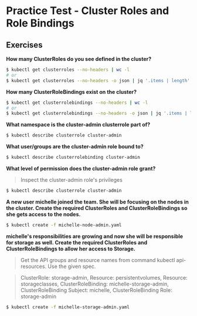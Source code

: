 # Practice Test - Cluster Roles and Role Bindings

## Exercises

**How many ClusterRoles do you see defined in the cluster?**

```bash
$ kubectl get clusterroles --no-headers | wc -l
# or
$ kubectl get clusterroles --no-headers -o json | jq '.items | length'
```

**How many ClusterRoleBindings exist on the cluster?**

```bash
$ kubectl get clusterrolebindings --no-headers | wc -l
# or
$ kubectl get clusterrolebindings --no-headers -o json | jq '.items | length'
```

**What namespace is the cluster-admin clusterrole part of?**

```bash
$ kubectl describe clusterrole cluster-admin
```

**What user/groups are the cluster-admin role bound to?**

```bash
$ kubectl describe clusterrolebinding cluster-admin
```

**What level of permission does the cluster-admin role grant?**

> Inspect the cluster-admin role's privileges

```bash
$ kubectl describe clusterrole cluster-admin
```

**A new user michelle joined the team. She will be focusing on the nodes in the cluster. Create the required ClusterRoles and ClusterRoleBindings so she gets access to the nodes.**

```bash
$ kubectl create -f michelle-node-admin.yaml
```

**michelle's responsibilities are growing and now she will be responsible for storage as well. Create the required ClusterRoles and ClusterRoleBindings to allow her access to Storage.**

> Get the API groups and resource names from command kubectl api-resources. Use the given spec.

> ClusterRole: storage-admin, Resource: persistentvolumes, Resource: storageclasses, ClusterRoleBinding: michelle-storage-admin, ClusterRoleBinding Subject: michelle, ClusterRoleBinding Role: storage-admin

```bash
$ kubectl create -f michelle-storage-admin.yaml
```
